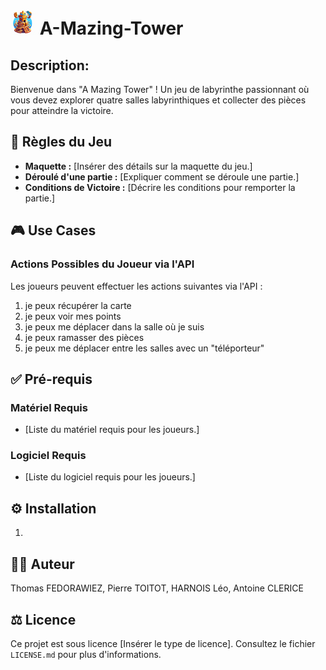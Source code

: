 # <img src="./A-Mazing-Tower-Logo.jpg" alt="drawing" width="40"/> A-Mazing-Tower

## Description:
Bienvenue dans "A Mazing Tower" ! Un jeu de labyrinthe passionnant où vous devez explorer quatre salles labyrinthiques et collecter des pièces pour atteindre la victoire.

## 🎲 Règles du Jeu

- **Maquette :** [Insérer des détails sur la maquette du jeu.]
- **Déroulé d'une partie :** [Expliquer comment se déroule une partie.]
- **Conditions de Victoire :** [Décrire les conditions pour remporter la partie.]

## 🎮 Use Cases

### Actions Possibles du Joueur via l'API

Les joueurs peuvent effectuer les actions suivantes via l'API :

1. je peux récupérer la carte 	
2. je peux voir mes points 	
3. je peux me déplacer dans la salle où je suis 
4. je peux ramasser des pièces 	
5. je peux me déplacer entre les salles avec un "téléporteur" 	

## ✅ Pré-requis

### Matériel Requis

- [Liste du matériel requis pour les joueurs.]

### Logiciel Requis

- [Liste du logiciel requis pour les joueurs.]

## ⚙️ Installation

1. 

## 🧑‍💻 Auteur

Thomas FEDORAWIEZ, Pierre TOITOT, HARNOIS Léo, Antoine CLERICE

## ⚖️ Licence

Ce projet est sous licence [Insérer le type de licence]. Consultez le fichier `LICENSE.md` pour plus d'informations.
